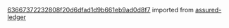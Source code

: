 [63667372232808f20d6dfad1d9b661eb9ad0d8f7](https://github.com/insolar/assured-ledger/commit/63667372232808f20d6dfad1d9b661eb9ad0d8f7) imported from [assured-ledger](https://github.com/insolar/assured-ledger)
